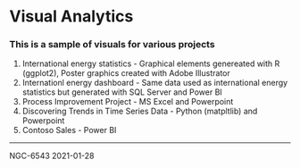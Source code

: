 # Visual Analytics

### This is a sample of visuals for various projects

1. International energy statistics - Graphical elements genereated with R (ggplot2), Poster graphics created with Adobe Illustrator
2. Internationl energy dashboard - Same data used as international energy statistics but generated with SQL Server and Power BI
3. Process Improvement Project - MS Excel and Powerpoint
4. Discovering Trends in Time Series Data - Python (matpltlib) and Powerpoint
5. Contoso Sales - Power BI


---------
NGC-6543
2021-01-28
